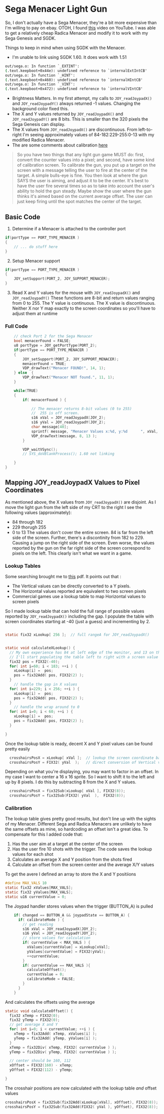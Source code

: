 # Sega Menacer Light Gun
So, I don't actually have a Sega Menacer, they're a bit more expensive 
than I'm willing to pay on ebay. OTOH, I found [this](https://www.youtube.com/watch?v=a9mCa0__SPQ)
video  on YouTube.   I was able to get a relatively cheap Radica Menacer
and modify it to work with my Sega Genesis and SGDK.


Things to keep in mind when using SGDK with the Menacer.
* I'm unable to link using SGDK 1.60.  It does work with 1.51
~~~cmd
out/sega.o: In function `_EXTINT':
(.text.keepboot+0x44e): undefined reference to `internalExtIntCB'
out/sega.o: In function `_HINT':
(.text.keepboot+0x460): undefined reference to `internalHIntCB'
out/sega.o: In function `_VINT':
(.text.keepboot+0x472): undefined reference to `internalVIntCB'
~~~
* Brightness Matters. In my first attempt, my calls to `JOY_readJoypadX()` and `JOY_readJoypadY()` always returned -1 values.   Changing the background color fixed this.
* The X and Y values returned by `JOY_readJoypadX()` and `JOY_readJoypadY()` are 8 bits.  This is smaller than the 320 pixels the Sega Genesis can display.
* The X values from `JOY_readJoypadX()` are discontinuous.  From left-to-right I'm seeing approximately values of 84-182:229-255:0-13 with my modified Radica Menacer.
* The are some comments about calibration [here](http://gendev.spritesmind.net/forum/viewtopic.php?t=14&start=660)
> So you have two things that any light gun game MUST do: first, convert the 
> counter values into a pixel; and second, have some kind of calibration screen.
>  To calibrate the gun, you put up a target on the screen with a message 
>  telling the user to fire at the center of the target. A simple bulls-eye is 
>  fine. You then look at where the gun SAYS the user is aiming, and adjust it 
>  to be the center. It's best to have the user fire several times so as to take 
>  into account the user's ability to hold the gun steady. Maybe show the user 
>  where the gun thinks it's aimed based on the current average offset. The user 
>  can just keep firing until the spot matches the center of the target.

## Basic Code 
1. Determine if a Menacer is attached to the controller port
~~~c
if(portType == PORT_TYPE_MENACER )
{
	// ... do stuff here
}		
~~~
2. Setup Menacer support
~~~c
if(portType == PORT_TYPE_MENACER )
{
	JOY_setSupport(PORT_2, JOY_SUPPORT_MENACER);
}
~~~
3. Read X and Y values for the mouse with `JOY_readJoypadX()` and `JOY_readJoypadY()`
These functions are 8-bit and return values ranging from 0 to 255.  The Y value is 
continuous.  The X value is discontinuous.   Neither X nor Y map exactly to the 
screen coordinates so you'll have to adjust them at runtime

### Full Code
~~~c
	// check Port 2 for the Sega Menacer
	bool menacerFound = FALSE;
	u8 portType = JOY_getPortType(PORT_2);
	if(portType == PORT_TYPE_MENACER )
	{
		JOY_setSupport(PORT_2, JOY_SUPPORT_MENACER);
		menacerFound = TRUE;
		VDP_drawText("Menacer FOUND!", 14, 1);
	} else  {
		VDP_drawText("Menacer NOT found.", 11, 1);
	}

	while(TRUE)
	{
		if( menacerFound ) {	

			// The menacer returns 8-bit values (0 to 255)
			//  255 is off screen.  
			s16 xVal = JOY_readJoypadX(JOY_2);
			s16 yVal = JOY_readJoypadY(JOY_2);
			char message[40];
			sprintf( message, "Menacer Values x:%d, y:%d      ", xVal, yVal );
			VDP_drawText(message, 8, 13 );
		}

		VDP_waitVSync();
		// SYS_doVBlankProcess(); 1.60 not linking

	}
}
~~~

## Mapping JOY_readJoypadX Values to Pixel Coordinates
As mentioned above, the X values from `JOY_readJoypadX()` are disjoint.  As I move 
the light gun from the left side of my CRT to the right I see the following values (approximately):
* 84 through 182 
* 229 thorugh 255
* 0 to 13 
The values don't cover the entire screen.  84 is far from the left side of the screen.
Further, there's a discontinity from 182 to 229. Causing a jump on the right side of the 
screen. Even worse, the values reported by the gun on the far right side of the screen
correspond to pixels on the left.  This clearly isn't what we want in a game.

### Lookup Tables
Some searching brought me to [this](https://gendev.spritesmind.net/mirrors/eke/gen_lightgun.pdf) pdf.
It points out that :
* The Vertical values can be directly converted to a Y pixels.
* The Horizontal values reported are equivalent to two screen pixels
* Commercial games use a lookup table to map Horizontal values to screen pixels

So I made lookup table that can hold the full range of possible 
values reported by `JOY_readJoypadX()` including the gap.
I populate the table with screen coordinates starting at -40 (just a guess)
and incrementing by 2.
~~~c

static fix32 xLookup[ 256 ];  // full rangeA for JOY_readJoypadX()


static void calculateXLookup() {
  // My own experience has 84 at left edge of the monitor, and 13 on the right.
  // I'll start populating the table left to right with a screen value of -40
  fix32 pos = FIX32(-40);
  for( int i=60; i < 183; ++i ) {
    xLookup[i] =  pos;
    pos = fix32Add( pos, FIX32(2) );
  }
	// handle the gap in X values 
  for( int i=229; i < 256; ++i ) {
    xLookup[i] =  pos;
    pos = fix32Add( pos, FIX32(2) );
  }
	// handle the wrap around to 0  
  for( int i=0; i < 60; ++i ) {
    xLookup[i] =  pos;
    pos = fix32Add( pos, FIX32(2) );
  }

}
~~~
Once the lookup table is ready, decent X and Y pixel values  can be found 
pretty easily
~~~c
  crosshairsPosX = xLookup[ xVal ];  // lookup the screen coordinate based on Horizontal Value
  crosshairsPosY = FIX32( yVal  );   // direct conversion of Vertical value
~~~

Depending on what you're displaying, you may want to factor in an offset.
In my case I want to center a 16 x 16 sprite.  So I want to shift it to the 
left and up by 8 pixels. I do this by subtracting 8 from the X and Y values.
~~~c
  crosshairsPosX = fix32Sub(xLookup[ xVal ], FIX32(8));
  crosshairsPosY = fix32Sub(FIX32( yVal  ),  FIX32(8));
~~~

### Calibration
The lookup table gives pretty good results, but don't line up with the
sights of my Menacer.  Different Sega and Radica Menacers are unlikely to
have the same offsets as mine, so hardcoding an offset isn't a great idea. 
To compensate for this I added code that:
1. Has the user aim at a target at the center of the screen
2. Has the user fire 10 shots with the trigger.  The code saves the lookup
values for each shot
3. Calculates an average X and Y position from the shots fired
4. Calculate an offset from the screen center and the average X/Y values


To get the avere I defined an array to store the X and Y positiions
~~~c
#define MAX_VALS 10
static fix32 xValues[MAX_VALS];
static fix32 yValues[MAX_VALS];
static u16 currentValue = 0;
~~~
The Joypad handler stores values when the trigger (BUTTON_A) is pulled
~~~c
    if( changed == BUTTON_A && joypadState == BUTTON_A) {
      if( calibrateMode ) {
        // get reading
        s16 xVal = JOY_readJoypadX(JOY_2);
        s16 yVal = JOY_readJoypadY(JOY_2);
        // store values for calculation
        if( currentValue < MAX_VALS ) {
          xValues[currentValue] = xLookup[xVal];
          yValues[currentValue] = FIX32(yVal);
          ++currentValue;
        }
        if( currentValue == MAX_VALS ){
          calculateOffset();
          currentValue = 0;
          calibrateMode = FALSE;
        }
      }
    }
~~~
And calculates the offsets using the average
~~~c
static void calculateOffset() {
  fix32 xTemp = FIX32(0);
  fix32 yTemp = FIX32(0);
  // get average X and Y
  for( int i=0; i < currentValue; ++i ) {
    xTemp = fix32Add( xTemp, xValues[i] );
    yTemp = fix32Add( yTemp, yValues[i] );
  }
  xTemp = fix32Div( xTemp, FIX32( currentValue ) );
  yTemp = fix32Div( yTemp, FIX32( currentValue ) );

  // center should be 160, 112
  xOffset = FIX32(160) - xTemp;
  yOffset = FIX32(112) - yTemp;

}
~~~

The crosshair positions are now calculated with the lookup table *and* offset values
~~~c
crosshairsPosX = fix32Sub(fix32Add(xLookup[xVal], xOffset), FIX32(8));
crosshairsPosY = fix32Sub(fix32Add(FIX32( yVal ), yOffset), FIX32(8));
~~~









